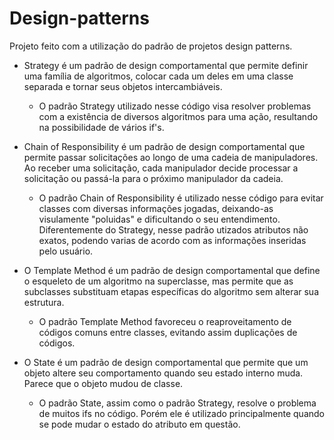 # Design-patterns

Projeto feito com a utilização do padrão de projetos design patterns.

- Strategy é um padrão de design comportamental que permite definir uma família de algoritmos, colocar cada um deles em uma classe separada e tornar seus objetos intercambiáveis. 
  - O padrão Strategy utilizado nesse código visa resolver problemas com a existência de diversos algoritmos para uma ação, resultando na possibilidade de vários if's. 

- Chain of Responsibility é um padrão de design comportamental que permite passar solicitações ao longo de uma cadeia de manipuladores. Ao receber uma solicitação, cada manipulador decide processar a solicitação ou passá-la para o próximo manipulador da cadeia.
  - O padrão Chain of Responsibility é utilizado nesse código para evitar classes com diversas informações jogadas, deixando-as visulamente "poluidas" e dificultando o seu entendimento. Diferentemente do Strategy, nesse padrão utizados atributos não exatos, podendo varias de acordo com as informações inseridas pelo usuário.

- O Template Method é um padrão de design comportamental que define o esqueleto de um algoritmo na superclasse, mas permite que as subclasses substituam etapas específicas do algoritmo sem alterar sua estrutura.
  - O padrão Template Method favoreceu o reaproveitamento de códigos comuns entre classes, evitando assim duplicações de códigos.

- O State é um padrão de design comportamental que permite que um objeto altere seu comportamento quando seu estado interno muda. Parece que o objeto mudou de classe.
  - O padrão State, assim como o padrão Strategy, resolve o problema de muitos ifs no código. Porém ele é utilizado principalmente quando se pode mudar o estado do atributo em questão.
